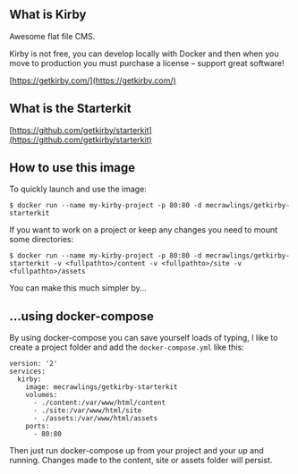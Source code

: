 ## What is Kirby
Awesome flat file CMS.

Kirby is not free, you can develop locally with Docker and then when you move to production you must purchase a license – support great software!

[https://getkirby.com/](https://getkirby.com/)

## What is the Starterkit

[https://github.com/getkirby/starterkit](https://github.com/getkirby/starterkit)

## How to use this image
To quickly launch and use the image:

`$ docker run --name my-kirby-project -p 80:80 -d mecrawlings/getkirby-starterkit`

If you want to work on a project or keep any changes you need to mount some directories:

`$ docker run --name my-kirby-project -p 80:80 -d mecrawlings/getkirby-starterkit -v <fullpathto>/content -v <fullpathto>/site -v <fullpathto>/assets`

You can make this much simpler by…

## …using docker-compose
By using docker-compose you can save yourself loads of typing, I like to create a project folder and add the `docker-compose.yml` like this:

```
version: '2'
services:
  kirby:
    image: mecrawlings/getkirby-starterkit
    volumes:
      - ./content:/var/www/html/content
      - ./site:/var/www/html/site
      - ./assets:/var/www/html/assets
    ports:
      - 80:80
```

Then just run docker-compose up from your project and your up and running. Changes made to the content, site or assets folder will persist.
